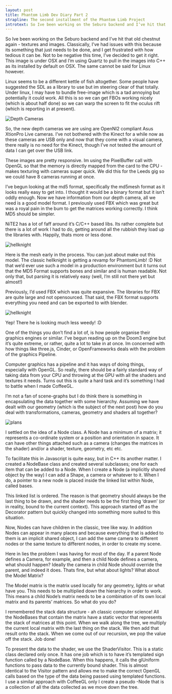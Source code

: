 ```yaml
---
layout: post
title: Phantom Limb Dev Diary Part 2
strapline: The second installment of the Phantom Limb Project
introtext: So Ive been working on the Seburo backend and I’ve hit that old chestnut again - textures and images. Classically, I’ve had issues with this because its something that just needs to be done, and I get frustrated with how tedious it can be.
---
```


So Ive been working on the Seburo backend and I’ve hit that old chestnut again - textures and images. Classically, I’ve had issues with this because its something that just needs to be done, and I get frustrated with how tedious it can be. Not to be negative this time, I’ve decided to get it right. This image is under OSX and I’m using Quartz to pull in the images into C++ as its installed by default on OSX. The same cannot be said for Linux however.

Linux seems to be a different kettle of fish altogether. Some people have suggested the SDL as a library to use but im steering clear of that totally. Under linux, I may have to bundle free-image which is a tad annoying but potentially it could work. All this is so we can get FBOs working nicely (which is about half done) so we can warp the screen to fit the oculus rift (which is reporting in at present).

![Depth Cameras](http://media.tumblr.com/e640e7739d6fe867a3406c9db8f32f2d/tumblr_inline_mvdzigPMKd1rjqjsc.png)

So, the new depth cameras we are using are OpenNI2 compliant Asus XtionPro Live cameras. I’ve not bothered with the Kinect for a while now as these cameras are USB only and now that they come with a visual camera, there really is no need for the Kinect, though I’ve not tested the amount of data I can get over the USB link.

These images are pretty responsive. Im using the PixelBuffer call with OpenGL so that the memory is directly mapped from the card to the CPU - makes texturing with cameras super quick. We did this for the Leeds gig so we could have 8 cameras running at once.

I’ve begun looking at the md5 format, specifically the md5mesh format as it looks really easy to get into. I thought it would be a binary format but it isn’t oddly enough. Now we have information from our depth camera, all we need is a good model format. I previously used FBX which was great but was a royal pain in the bum to get the matrices working correctly. I think MD5 should be simpler.

NiTE2 has a lot of faff around it’s C/C++ based libs. Its rather complete but there is a lot of work I had to do, getting around all the rubbish they load up the libraries with. Happily, thats more or less done.


![hellknight](http://media.tumblr.com/b1f1f3f1404b3f35a20cad46393daf34/tumblr_inline_mvqwnquFAk1rjqjsc.png)

Here is the mesh early in the process. You can just about make out this model. The classic hellknight is getting a revamp for PhantomLimb! :D Not that we’d ever use such a model in a production environment but it turns out that the MD5 Format supports bones and similar and is human readable. Not only that, but parsing it is relatively easy (well, I’m still not there yet but almost!)

Previously, I’d used FBX which was quite expansive. The libraries for FBX are quite large and not opensourced. That said, the FBX format supports everything you need and can be exported to with blender.

![hellknight](https://24.media.tumblr.com/6b08b7ef4e2260c968dd13d57f2aff63/tumblr_mvssw1G2MG1si5olwo1_500.png)

Yep! There he is looking much less weedy! :D

One of the things you don’t find a lot of, is how people organise their graphics engines or similar. I’ve begun reading up on the Doom3 engine but it’s quite extreme, or rather, quite a lot to take in at once. Im concerned with how things like three.js, Cinder, or OpenFrameworks deals with the problem of the graphics Pipeline.

Computer graphics has a pipeline and it has ways of doing things, especially with OpenGL. So really, there should be a fairly standard way of taking data from your CPU and throwing at the GPU with all the shaders and textures it needs. Turns out this is quite a hard task and it’s something I had to battle when I made CoffeeGL.

I’m not a fan of scene-graphs but I do think there is something in encapsulating the data together with some hierarchy. Assuming we have dealt with our geometry (which is the subject of the next post) how do you deal with transformations, cameras, geometry and shaders all together?


![plans](https://24.media.tumblr.com/ecbc39f61a345218e8819064b9a0948b/tumblr_mw7o44lfeD1si5olwo1_500.png)


I settled on the idea of a Node class. A Node has a minimum of a matrix; it represents a co-ordinate system or a position and orientation in space. It can have other things attached such as a camera (changes the matrices in the shader) and/or a shader, texture, geometry, etc etc.

To facilitate this in Javascript is quite easy, but in C++ its another matter. I created a NodeBase class and created several subclasses; one for each item that can be added to a Node. When I create a Node (a implicitly shared object by the way) I can add a Shape, a camera or whatever to it. When I do, a pointer to a new node is placed inside the linked list within Node, called bases. 

This linked list is ordered. The reason is that geometry should always be the last thing to be drawn, and the shader needs to be the first thing ‘drawn’ (or in reality, bound to the current context). This approach started off as the Decorator pattern but quickly changed into something more suited to this situation.

Now, Nodes can have children in the classic, tree like way. In addition Nodes can appear in many places and because everything that is added to them is an implicit shared object, I can add the same camera to different nodes or the same texture to different nodes, in order to create my scene.

Here in lies the problem I was having for most of the day. If a parent Node defines a Camera, for example, and then a child Node defines a camera, what should happen? Ideally the camera in child Node should override the parent, and indeed it does. Thats fine, but what about lights? What about the Model Matrix?

The Model matrix is the matrix used locally for any geometry, lights or what have you. This needs to be multiplied down the hierarchy in order to work. This means a child Node’s matrix needs to be a combination of its own local matrix and its parents’ matrices. So what do you do?

I remembered the stack data structure - ah classic computer science! All the NodeBases that contain the matrix have a static vector that represents the stack of matrices at this point. When we walk along the tree, we multiply the current local matrix with the last thing on the stack. We then add that result onto the stack. When we come out of our recursion, we pop the value off the stack. Job done!

To present the data to the shader, we use the ShaderVisitor. This is a static class declared only once. It has one job which is to have it’s templated sign function called by a NodeBase. When this happens, it calls the glUniform functions to pass data to the currently bound shader. This is almost identical to the Visitor pattern and allows me to make the correct OpenGL calls based on the type of the data being passed using templated functions. I use a similar approach with CoffeeGL only I create a pseudo -Node that is a collection of all the data collected as we move down the tree.